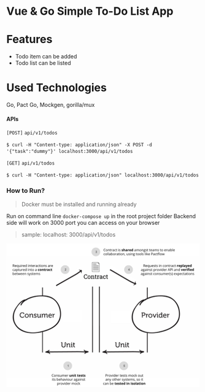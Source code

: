 # Vue & Go Simple To-Do List App

# Features
- Todo item can be added 
- Todo list can be listed

# Used Technologies
Go, Pact Go, Mockgen, gorilla/mux


#### APIs

`[POST]` `api/v1/todos` 

`$ curl -H "Content-type: application/json" -X POST -d '{"task":"dummy"}' localhost:3000/api/v1/todos`


`[GET]` `api/v1/todos` 

`$ curl -H "Content-type: application/json" localhost:3000/api/v1/todos`


### How to Run?
>Docker must be installed and running already

Run on command line `docker-compose up` in the root project folder
Backend side will work on 3000 port you can access on your browser
> sample: localhost: 3000/api/v1/todos



![Pact](./pact.png)

